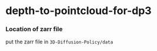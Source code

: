 # depth-to-pointcloud-for-dp3
### Location of zarr file
put the zarr file in  `3D-Diffusion-Policy/data`